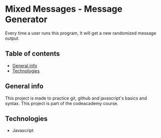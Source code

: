 Mixed Messages - Message Generator
==================================
Every time a user runs this program, It will get a new randomized message output.

Table of contents
---------------------------------
* [General info](#general-info)
* [Technologies](#technologies)

General info
------------------------------------
This project is made to practice git, github and javascript's basics and syntax. 
This project is part of the codeacademy course.

Technologies
----------------------------------------
* Javascript
